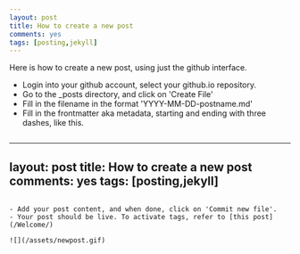 ```yaml
---
layout: post
title: How to create a new post
comments: yes
tags: [posting,jekyll]
---
```


Here is how to create a new post, using just the github interface. 
- Login into your github account, select your github.io repository.
- Go to the _posts directory, and click on 'Create File'
- Fill in the filename in the format 'YYYY-MM-DD-postname.md'
- Fill in the frontmatter aka metadata, starting and ending with three dashes, like this.

>```
---
layout: post
title: How to create a new post
comments: yes
tags: [posting,jekyll]
---
```

- Add your post content, and when done, click on 'Commit new file'.
- Your post should be live. To activate tags, refer to [this post](/Welcome/)

![](/assets/newpost.gif)
